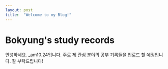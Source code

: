 ```yaml
---
layout: post
title:  "Welcome to my Blog!"
---
```


# Bokyung's study records

안녕하세요. _am10.24입니다.
주로 제 관심 분야의 공부 기록들을 업로드 할 예정입니다.
잘 부탁드립니다!
